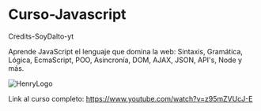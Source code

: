 # Curso-Javascript

Credits-SoyDalto-yt

Aprende JavaScript el lenguaje que domina la web: Sintaxis, Gramática, Lógica, EcmaScript, POO, Asincronía, DOM, AJAX, JSON, API's, Node y más.

![HenryLogo](/images/Unofficial_JavaScript_logo_2.svg.png)

Link al curso completo: https://www.youtube.com/watch?v=z95mZVUcJ-E

